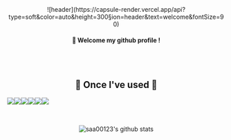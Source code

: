 <div align="center"> 
![header](https://capsule-render.vercel.app/api?type=soft&color=auto&height=300&section=header&text=welcome&fontSize=90)

####  :wave: Welcome my github profile !

 <br/>
 <br/>
  
## 🔨 Once I've used 🔨
<div style="display:flex; flex-direction:row;">
<img src="https://img.shields.io/badge/JavaScript-F7DF1E?style=for-the-badge&logo=JavaScript&logoColor=white">
<img src="https://img.shields.io/badge/React-#61DAFB?style=for-the-badge&logo=JavaScript&logoColor=white">
<img src="https://img.shields.io/badge/TypeScript-#3178C6?style=for-the-badge&logo=JavaScript&logoColor=white">
<img src="https://img.shields.io/badge/Redux-#764ABC?style=for-the-badge&logo=JavaScript&logoColor=white">
<img src="https://img.shields.io/badge/styledcomponents-#DB7093?style=for-the-badge&logo=JavaScript&logoColor=white">
<img src="https://img.shields.io/badge/TailwindCSS-##06B6D4?style=for-the-badge&logo=JavaScript&logoColor=white">
</div>

 <br/>
 <br/>

![saa00123's github stats](https://github-readme-stats.vercel.app/api?username=saa00123&show_icons=true)

</div>

